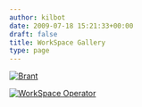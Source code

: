 ```yaml
---
author: kilbot
date: 2009-07-18 15:21:33+00:00
draft: false
title: WorkSpace Gallery
type: page
---
```



[![Brant](http://www.kilbot.co.uk/wp-content/uploads/2009/07/brant_0313.jpg "Brant")](http://www.kilbot.co.uk/wp-content/uploads/2009/07/brant_0313.jpg)

[![WorkSpace Operator](http://www.kilbot.co.uk/wp-content/uploads/2009/07/workspace02.jpg "WorkSpace Operator")](http://www.kilbot.co.uk/wp-content/uploads/2009/07/workspace02.jpg)